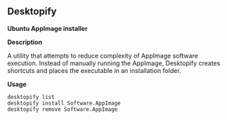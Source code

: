 ## Desktopify
**Ubuntu AppImage installer**

**Description**

A utility that attempts to reduce complexity of AppImage software execution. Instead of manually running the AppImage, Desktopify creates shortcuts and places the executable in an installation folder.

**Usage**
```
desktopify list
desktopify install Software.AppImage
desktopify remove Software.AppImage
```